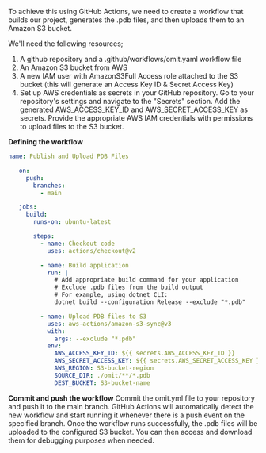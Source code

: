 To achieve this using GitHub Actions, we need to create a workflow that builds our project, 
generates the .pdb files, and then uploads them to an Amazon S3 bucket.

We'll need the following resources;
1. A github repository and a .github/workflows/omit.yaml workflow file
2. An Amazon S3 bucket from AWS
3. A new IAM user with AmazonS3Full Access role attached to the S3 bucket (this will generate an Access Key ID & Secret Access Key)
4. Set up AWS credentials as secrets in your GitHub repository. Go to your repository's settings and navigate to the "Secrets" section. Add the generated AWS_ACCESS_KEY_ID and AWS_SECRET_ACCESS_KEY as secrets. Provide the appropriate AWS IAM credentials with permissions to upload files to the S3 bucket.

**Defining the workflow**
```yaml
name: Publish and Upload PDB Files

   on:
     push:
       branches:
         - main

   jobs:
     build:
       runs-on: ubuntu-latest

       steps:
         - name: Checkout code
           uses: actions/checkout@v2

         - name: Build application
           run: |
             # Add appropriate build command for your application
             # Exclude .pdb files from the build output
             # For example, using dotnet CLI:
             dotnet build --configuration Release --exclude "*.pdb"

         - name: Upload PDB files to S3
           uses: aws-actions/amazon-s3-sync@v3
           with:
             args: --exclude "*.pdb"
           env:
             AWS_ACCESS_KEY_ID: ${{ secrets.AWS_ACCESS_KEY_ID }}
             AWS_SECRET_ACCESS_KEY: ${{ secrets.AWS_SECRET_ACCESS_KEY }}
             AWS_REGION: S3-bucket-region
             SOURCE_DIR: ./omit/**/*.pdb
             DEST_BUCKET: S3-bucket-name
```
**Commit and push the workflow** 
Commit the omit.yml file to your repository and push it to the main branch. GitHub Actions will automatically detect the new workflow and start running it whenever there is a push event on the specified branch. Once the workflow runs successfully, the .pdb files will be uploaded to the configured S3 bucket. You can then access and download them for debugging purposes when needed.
